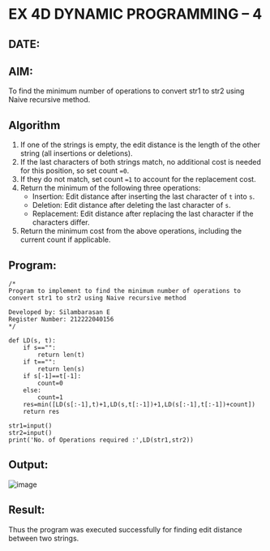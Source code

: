 # EX 4D DYNAMIC PROGRAMMING – 4
## DATE:
## AIM:
To find the minimum number of operations to convert str1 to str2 using Naive recursive method.

## Algorithm
1. If one of the strings is empty, the edit distance is the length of the other string (all insertions or deletions).
2. If the last characters of both strings match, no additional cost is needed for this position, so set count `=0`.
3. If they do not match, set count `=1` to account for the replacement cost.
4. Return the minimum of the following three operations:
   - Insertion: Edit distance after inserting the last character of `t` into `s`.
   - Deletion: Edit distance after deleting the last character of `s`.
   - Replacement: Edit distance after replacing the last character if the characters differ.
5. Return the minimum cost from the above operations, including the current count if applicable.


## Program:
```
/*
Program to implement to find the minimum number of operations to convert str1 to str2 using Naive recursive method

Developed by: Silambarasan E
Register Number: 212222040156
*/

def LD(s, t):
    if s=="":
        return len(t)
    if t=="":
        return len(s)
    if s[-1]==t[-1]:
        count=0
    else:
        count=1
    res=min([LD(s[:-1],t)+1,LD(s,t[:-1])+1,LD(s[:-1],t[:-1])+count])
    return res
    
str1=input()
str2=input()
print('No. of Operations required :',LD(str1,str2))

```

## Output:

![image](https://github.com/user-attachments/assets/98085c84-83c8-40d4-9aed-3f606611ef30)

## Result:
Thus the program was executed successfully for finding edit distance between two strings.
